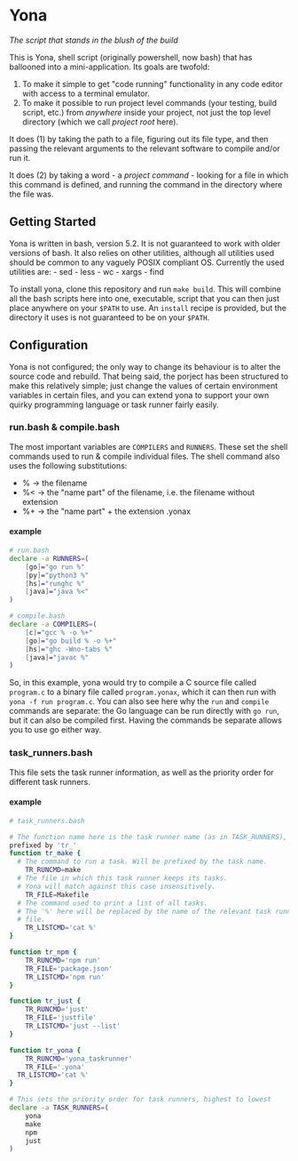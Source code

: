# Yona

*The script that stands in the blush of the build*

This is Yona, shell script (originally powershell, now bash) that has 
ballooned into a mini-application. Its goals are twofold:

1. To make it simple to get "code running" functionality in any code editor 
   with access to a terminal emulator.
2. To make it possible to run project level commands (your testing, build 
   script, etc.) from *anywhere* inside your project, not just the top level 
   directory (which we call *project root* here).

It does (1) by taking the path to a file, figuring out its file type, and 
then passing the relevant arguments to the relevant software to compile 
and/or run it.

It does (2) by taking a word - a *project command* - looking for a file in 
which this command is defined, and running the command in the directory 
where the file was.


## Getting Started

Yona is written in bash, version 5.2. It is not guaranteed to work with 
older versions of bash. It also relies on other utilities, although all 
utilities used should be common to any vaguely POSIX compliant OS.
Currently the used utilities are:
    - sed
    - less
    - wc
    - xargs
    - find

To install yona, clone this repository and run `make build`. This will 
combine all the bash scripts here into one, executable, script that you can 
then just place anywhere on your `$PATH` to use. An `install` recipe is 
provided, but the directory it uses is not guaranteed to be on your `$PATH`.

## Configuration

Yona is not configured; the only way to change its behaviour is to alter the 
source code and rebuild. That being said, the porject has been structured to 
make this relatively simple; just change the values of certain environment 
variables in certain files, and you can extend yona to support your own 
quirky programming language or task runner fairly easily.

### run.bash & compile.bash

The most important variables are `COMPILERS` and `RUNNERS`. These set the 
shell commands used to run & compile individual files. The shell command 
also uses the following substitutions:
- %  -> the filename
- %< -> the "name part" of the filename, i.e. the filename without extension
- %+ -> the "name part" + the extension .yonax

#### example

```bash
# run.bash
declare -a RUNNERS=(
    [go]="go run %"
    [py]="python3 %"
    [hs]="runghc %"
    [java]="java %<"
)
```

```bash
# compile.bash
declare -a COMPILERS=(
    [c]="gcc % -o %+"
    [go]="go build % -o %+"
    [hs]="ghc -Wno-tabs %"
    [java]="javac %"
)
```

So, in this example, yona would try to compile a C source file called 
`program.c` to a binary file called `program.yonax`, which it can then run 
with `yona -f run program.c`.
You can also see here why the `run` and `compile` commands are separate: the 
Go language can be run directly with `go run`, but it can also be compiled 
first. Having the commands be separate allows you to use go either way.

### task_runners.bash

This file sets the task runner information, as well as the priority order 
for different task runners.

#### example

```bash
# task_runners.bash

# The function name here is the task runner name (as in TASK_RUNNERS), # 
prefixed by 'tr_'
function tr_make {
  # The command to run a task. Will be prefixed by the task name.
	TR_RUNCMD=make
  # The file in which this task runner keeps its tasks.
  # Yona will match against this case insensitively.
	TR_FILE=Makefile
  # The command used to print a list of all tasks.
  # The '%' here will be replaced by the name of the relevant task runner 
  # file.
	TR_LISTCMD='cat %'
}

function tr_npm {
	TR_RUNCMD='npm run'
	TR_FILE='package.json'
	TR_LISTCMD='npm run'
}

function tr_just {
	TR_RUNCMD='just'
	TR_FILE='justfile'
	TR_LISTCMD='just --list'
}

function tr_yona {
	TR_RUNCMD='yona_taskrunner'
	TR_FILE='.yona'
  TR_LISTCMD='cat %'
}

# This sets the priority order for task runners, highest to lowest
declare -a TASK_RUNNERS=(
	yona
	make
	npm
	just
)
```
